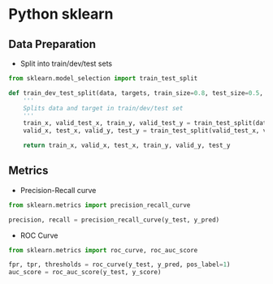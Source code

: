# Python sklearn

## Data Preparation

* Split into train/dev/test sets
```python
from sklearn.model_selection import train_test_split

def train_dev_test_split(data, targets, train_size=0.8, test_size=0.5, random_state=0):
    '''
    Splits data and target in train/dev/test set
    '''
    train_x, valid_test_x, train_y, valid_test_y = train_test_split(data, targets, test_size=(1.0 - train_size), random_state=random_state)
    valid_x, test_x, valid_y, test_y = train_test_split(valid_test_x, valid_test_y, test_size=0.5, random_state=random_state)

    return train_x, valid_x, test_x, train_y, valid_y, test_y
```

## Metrics

* Precision-Recall curve
```python
from sklearn.metrics import precision_recall_curve

precision, recall = precision_recall_curve(y_test, y_pred)
```

* ROC Curve
```python
from sklearn.metrics import roc_curve, roc_auc_score

fpr, tpr, thresholds = roc_curve(y_test, y_pred, pos_label=1)
auc_score = roc_auc_score(y_test, y_score)
```
